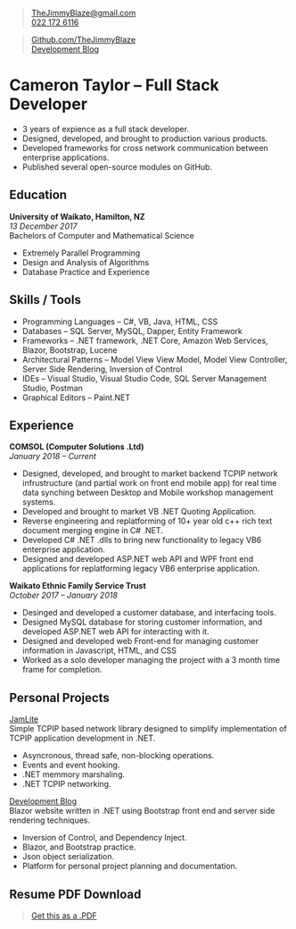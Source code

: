 > [TheJimmyBlaze@gmail.com](mailto:TheJimmyBlaze@gmail.com)  
[022 172 6116](tel:0221726116)  

> [Github.com/TheJimmyBlaze](https://github.com/TheJimmyBlaze)  
[Development Blog](https://camerontaylor.azurewebsites.net)

# Cameron Taylor &ndash; Full Stack Developer  
- 3 years of expience as a full stack developer.  
- Designed, developed, and brought to production various products.  
- Developed frameworks for cross network communication between enterprise applications.  
- Published several open-source modules on GitHub.  

## Education
**University of Waikato, Hamilton, NZ**  
*13 December 2017*  
Bachelors of Computer and Mathematical Science  
- Extremely Parallel Programming  
- Design and Analysis of Algorithms  
- Database Practice and Experience  

## Skills / Tools
- Programming Languages &ndash; C#, VB, Java, HTML, CSS
- Databases &ndash; SQL Server, MySQL, Dapper, Entity Framework
- Frameworks &ndash; .NET framework, .NET Core, Amazon Web Services, Blazor, Bootstrap, Lucene
- Architectural Patterns &ndash; Model View View Model, Model View Controller, Server Side Rendering, Inversion of Control
- IDEs &ndash; Visual Studio, Visual Studio Code, SQL Server Management Studio, Postman
- Graphical Editors &ndash; Paint.NET

## Experience  
**COMSOL (Computer Solutions .Ltd)**  
*January 2018 &ndash; Current*  
- Designed, developed, and brought to market backend TCPIP network infrustructure (and partial work on front end mobile app) for 
real time data synching between Desktop and Mobile workshop management systems.  
- Developed and brought to market VB .NET Quoting Application.
- Reverse engineering and replatforming of 10+ year old c++ rich text document merging engine in C# .NET.  
- Developed C# .NET .dlls to bring new functionality to legacy VB6 enterprise application.  
- Designed and developed ASP.NET web API and WPF front end applications for replatforming legacy VB6 enterprise application.  

**Waikato Ethnic Family Service Trust**  
*October 2017 &ndash; January 2018*  
- Desinged and developed a customer database, and interfacing tools.
- Designed MySQL database for storing customer information, and developed ASP.NET web API for interacting with it.
- Designed and developed web Front-end for managing customer information in Javascript, HTML, and CSS
- Worked as a solo developer managing the project with a 3 month time frame for completion.

## Personal Projects  
[JamLite](https://github.com/TheJimmyBlaze/JamLite)   
Simple TCPIP based network library designed to simplify implementation of TCPIP application development in .NET.  
- Asyncronous, thread safe, non-blocking operations.  
- Events and event hooking.  
- .NET memmory marshaling.  
- .NET TCPIP networking.  

[Development Blog](https://github.com/TheJimmyBlaze/DevBlog)  
Blazor website written in .NET using Bootstrap front end and server side rendering techniques.  
- Inversion of Control, and Dependency Inject.  
- Blazor, and Bootstrap practice.  
- Json object serialization.  
- Platform for personal project planning and documentation.  
  
## Resume PDF Download  
>[Get this as a .PDF](https://github.com/TheJimmyBlaze/TheJimmyBlaze.github.io/blob/master/Resume.pdf])
